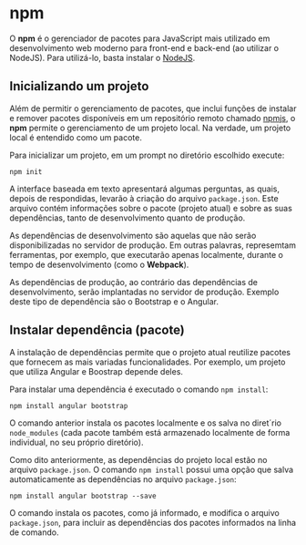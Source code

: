 # npm

O **npm** é o gerenciador de pacotes para JavaScript mais utilizado em desenvolvimento web moderno para front-end e back-end (ao utilizar o NodeJS). Para utilizá-lo, basta instalar o [NodeJS](https://nodejs.org/). 

## Inicializando um projeto

Além de permitir o gerenciamento de pacotes, que inclui funções de instalar e remover pacotes disponíveis em um repositório remoto chamado [npmjs](https://www.npmjs.com/), o **npm** permite o gerenciamento de um projeto local. Na verdade, um projeto local é entendido como um pacote.

Para inicializar um projeto, em um prompt no diretório escolhido execute:

```
npm init
```

A interface baseada em texto apresentará algumas perguntas, as quais, depois de respondidas, levarão à criação do arquivo `package.json`. Este arquivo contém informações sobre o pacote (projeto atual) e sobre as suas dependências, tanto de desenvolvimento quanto de produção.

As dependências de desenvolvimento são aquelas que não serão disponibilizadas no servidor de produção. Em outras palavras, represemtam ferramentas, por exemplo, que executarão apenas localmente, durante o tempo de desenvolvimento (como o **Webpack**).

As dependências de produção, ao contrário das dependências de desenvolvimento, serão implantadas no servidor de produção. Exemplo deste tipo de dependência são o Bootstrap e o Angular.

## Instalar dependência (pacote)

A instalação de dependências permite que o projeto atual reutilize pacotes que fornecem as mais variadas funcionalidades. Por exemplo, um projeto que utiliza Angular e Boostrap depende deles.

Para instalar uma dependência é executado o comando `npm install`:

```
npm install angular bootstrap
```

O comando anterior instala os pacotes localmente e os salva no diret´rio `node_modules` (cada pacote também está armazenado localmente de forma individual, no seu próprio diretório).

Como dito anteriormente, as dependências do projeto local estão no arquivo `package.json`. O comando `npm install` possui uma opção que salva automaticamente as dependências no arquivo `package.json`:

```
npm install angular bootstrap --save
```

O comando instala os pacotes, como já informado, e modifica o arquivo `package.json`, para incluir as dependências dos pacotes informados na linha de comando.

